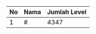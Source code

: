 | No | Nama            | Jumlah Level |
|----|-----------------|--------------|
| 1  | #    |    4347        |
